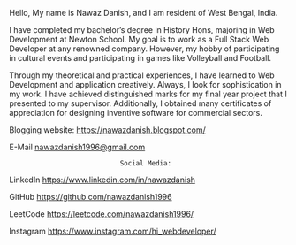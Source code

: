 
Hello, My name is Nawaz Danish, and I am resident of West Bengal, India.
                    
I have completed my bachelor’s degree in History Hons, majoring in Web Development at Newton School. My goal is to work as a Full Stack Web Developer at any renowned company. However, my hobby of participating in cultural events and participating in games like Volleyball and Football.
                    
Through my theoretical and practical experiences, I have learned to Web Development and application creatively. Always, I look for sophistication in my work. I have achieved distinguished marks for my final year project that I presented to my supervisor. Additionally, I obtained many certificates of appreciation for designing inventive software for commercial sectors.

Blogging website: https://nawazdanish.blogspot.com/


 E-Mail                    nawazdanish1996@gmail.com





                                Social Media:

LinkedIn                 https://www.linkedin.com/in/nawazdanish

GitHub                    https://github.com/nawazdanish1996

LeetCode                https://leetcode.com/nawazdanish1996/

Instagram                https://www.instagram.com/hi_webdeveloper/











